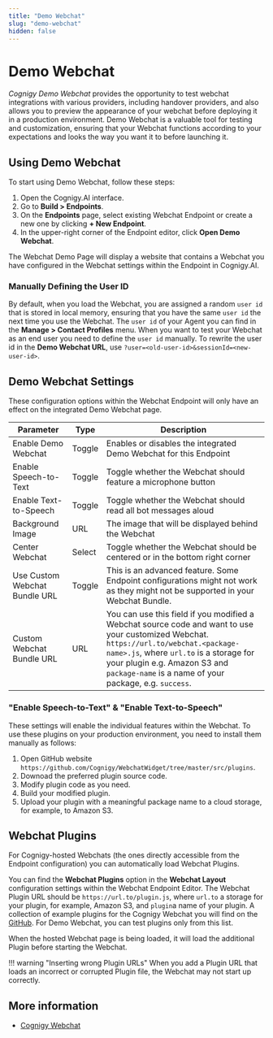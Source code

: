 ```yaml
---
title: "Demo Webchat" 
slug: "demo-webchat" 
hidden: false 
---
```


# Demo Webchat

_Cognigy Demo Webchat_ provides the opportunity to test webchat integrations with various providers, including handover providers, and also allows you to preview the appearance of your webchat before deploying it in a production environment. Demo Webchat is a valuable tool for testing and customization, ensuring that your Webchat functions according to your expectations and looks the way you want it to before launching it.

## Using Demo Webchat

To start using Demo Webchat, follow these steps:

1. Open the Cognigy.AI interface.
2. Go to **Build > Endpoints**.
3. On the **Endpoints** page, select existing Webchat Endpoint or create a new one by clicking **+ New Endpoint**. 
4. In the upper-right corner of the Endpoint editor, click **Open Demo Webchat**.

The Webchat Demo Page will display a website that contains a Webchat you have configured in the Webchat settings within the Endpoint in Cognigy.AI.

### Manually Defining the User ID

By default, when you load the Webchat, you are assigned a random `user id` that is stored in local memory, ensuring that you have the same `user id` the next time you use the Webchat.
The `user id` of your Agent you can find in the **Manage > Contact Profiles** menu.
When you want to test your Webchat as an end user you need to define the `user id` manually.
To rewrite the user id in the **Demo Webchat URL**, use `?user=<old-user-id>&sessionId=<new-user-id>`.

## Demo Webchat Settings

These configuration options within the Webchat Endpoint will only have an effect on the integrated Demo Webchat page.

| Parameter                     | Type   | Description                                                                                                                     |
|-------------------------------|--------|---------------------------------------------------------------------------------------------------------------------------------|
| Enable Demo Webchat           | Toggle | Enables or disables the integrated Demo Webchat for this Endpoint                                                               |
| Enable Speech-to-Text         | Toggle | Toggle whether the Webchat should feature a microphone button                                                                   |
| Enable Text-to-Speech         | Toggle | Toggle whether the Webchat should read all bot messages aloud                                                                   |
| Background Image              | URL    | The image that will be displayed behind the Webchat                                                                             |
| Center Webchat                | Select | Toggle whether the Webchat should be centered or in the bottom right corner                                                     |
| Use Custom Webchat Bundle URL | Toggle | This is an advanced feature. Some Endpoint configurations might not work as they might not be supported in your Webchat Bundle. |
| Custom Webchat Bundle URL     |  URL    |  You can use this field if you modified a Webchat source code and want to use your customized Webchat. `https://url.to/webchat.<package-name>.js`,    where `url.to` is a storage for your plugin e.g. Amazon S3 and `package-name` is a name of your package, e.g. `success`.                                                                                                                      |


### "Enable Speech-to-Text" & "Enable Text-to-Speech"

These settings will enable the individual features within the Webchat. 
To use these plugins on your production environment, you need to install them manually as follows:
1. Open GitHub website `https://github.com/Cognigy/WebchatWidget/tree/master/src/plugins`.
2. Downoad the preferred plugin source code.
3. Modify plugin code as you need.
4. Build your modified plugin.
5. Upload your plugin with a meaningful package name to a cloud storage, for example, to Amazon S3.


## Webchat Plugins

For Cognigy-hosted Webchats (the ones directly accessible from the Endpoint configuration) you can automatically load Webchat Plugins.

You can find the **Webchat Plugins** option in the **Webchat Layout** configuration settings within the Webchat Endpoint Editor. 
The Webchat Plugin URL should be `https://url.to/plugin.js`, where `url.to` a storage for your plugin, for example, Amazon S3, and `plugin`a name of your plugin.
A collection of example plugins for the Cognigy Webchat you will find on the [GitHub](https://github.com/Cognigy/WebchatWidget/tree/master/src/plugins). For Demo Webchat, you can test plugins only from this list.  

When the hosted Webchat page is being loaded, it will load the additional Plugin before starting the Webchat.

!!! warning "Inserting wrong Plugin URLs"
    When you add a Plugin URL that loads an incorrect or corrupted Plugin file, the Webchat may not start up correctly.

## More information

- [Cognigy Webchat](https://docs.cognigy.com/ai/endpoints/webchat/webchat/)